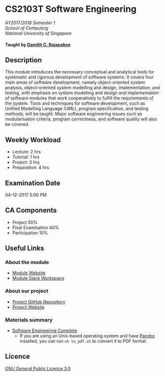 # CS2103T Software Engineering

_AY2017/2018 Semester 1_<br>
_School of Computing_<br>
_National University of Singapore_

#### Taught by [Damith C. Rajapakse](www.comp.nus.edu.sg/~damithch/)

## Description
This module introduces the necessary conceptual and analytical tools for systematic and rigorous development of software systems. It covers four main areas of software development, namely object-oriented system analysis, object-oriented system modelling and design, implementation, and testing, with emphasis on system modelling and design and implementation of software modules that work cooperatively to fulfill the requirements of the system. Tools and techniques for software development, such as Unified Modelling Language (UML), program specification, and testing methods, will be taught. Major software engineering issues such as modularisation criteria, program correctness, and software quality will also be covered.

## Weekly Workload

- Lecture: 2 hrs
- Tutorial: 1 hrs
- Project: 3 hrs
- Preparation: 4 hrs

## Examination Date

04-12-2017 5:00 PM

## CA Components

- Project 50%
- Final Examination 40%
- Participation 10%

## Useful Links

### About the module
- [Module Website](https://nus-cs2103.github.io/website/)
- [Module Slack Workspace](https://nus-cs2103.slack.com/)

### About our project
- [Project GitHub Repository](https://github.com/CS2103AUG2017-T09-B3/main)
- [Project Website](https://cs2103aug2017-t09-b3.github.io/main/)

### Materials summary
- [Software Engineering Complete](software_engineering_complete.md)
	- If you are using an Unix-based operating system and have [Pandoc](https://pandoc.org/) installed, you can run `sh to_pdf.sh` to convert it to PDF format.

## Licence
[GNU General Public Licence 3.0](LICENSE)
